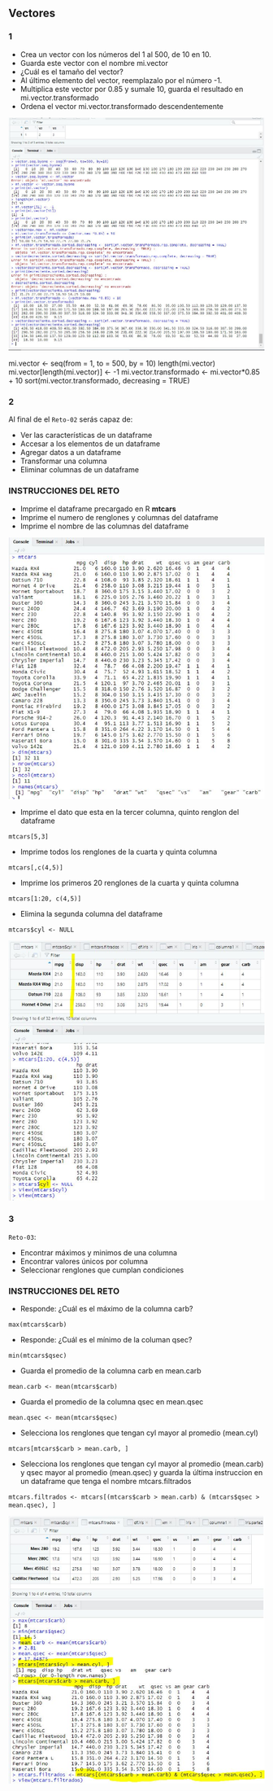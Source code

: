 ## Vectores

### 1

- Crea un vector con los números del 1 al 500, de 10 en 10.
- Guarda este vector con el nombre mi.vector
- ¿Cuál es el tamaño del vector?
- Al último elemento del vector, reemplazalo por el número -1.
- Multiplica este vector por 0.85 y sumale 10, guarda el resultado en mi.vector.transformado
- Ordena el vector mi.vector.transformado descendentemente

![imagenReto_1](screenshots_M2/reto1_R_7marzo.JPG)

mi.vector <- seq(from = 1, to = 500, by = 10)
length(mi.vector)
mi.vector[length(mi.vector)] <- -1
mi.vector.transformado <- mi.vector*0.85 + 10
sort(mi.vector.transformado, decreasing = TRUE)

### 2

Al final de el `Reto-02` serás capaz de:
- Ver las características de un dataframe
- Accesar a los elementos de un dataframe
- Agregar datos a un dataframe
- Transformar una columna 
- Eliminar columnas de un dataframe

### INSTRUCCIONES DEL RETO

- Imprime el dataframe precargado en R **mtcars**
- Imprime el numero de renglones y columnas del dataframe
- Imprime el nombre de las columnas del dataframe

![imagenReto_2](screenshots_M2/S02_reto2_parte1.JPG)

- Imprime el dato que esta en la tercer columna, quinto renglon del dataframe

```
mtcars[5,3]
```

- Imprime todos los renglones de la cuarta y quinta columna

```
mtcars[,c(4,5)]
```
- Imprime los primeros 20 renglones de la cuarta y quinta columna
```
mtcars[1:20, c(4,5)]
```

- Elimina la segunda columna del dataframe

```
mtcars$cyl <- NULL
```

![imagenReto_2-3](screenshots_M2/S02_reto2_parte2.JPG)

### 3

`Reto-03`:
- Encontrar máximos y minimos de una columna
- Encontrar valores únicos por columna
- Seleccionar renglones que cumplan condiciones

### INSTRUCCIONES DEL RETO
- Responde: ¿Cuál es el máximo de la columna carb?
```
max(mtcars$carb)
```

- Responde: ¿Cuál es el mínimo de la columan qsec?
```
min(mtcars$qsec)
```

- Guarda el promedio de la columna carb en mean.carb
```
mean.carb <- mean(mtcars$carb)
```

- Guarda el promedio de la columna qsec en mean.qsec
```
mean.qsec <- mean(mtcars$qsec)
```

- Selecciona los renglones que tengan cyl mayor al promedio (mean.cyl)

```
mtcars[mtcars$carb > mean.carb, ]
```

- Selecciona los renglones que tengan cyl mayor al promedio (mean.carb) y qsec mayor al promedio (mean.qsec) y guarda la última instruccion en un dataframe que tenga el nombre mtcars.filtrados

```
mtcars.filtrados <- mtcars[(mtcars$carb > mean.carb) & (mtcars$qsec > mean.qsec), ]
```

![imagenReto_3](screenshots_M2/S02_reto3_parte1.JPG)




